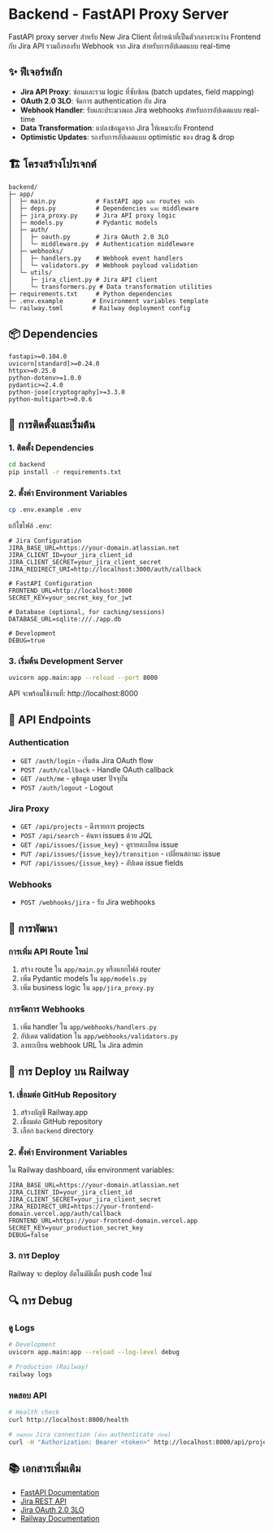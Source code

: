 # Backend - FastAPI Proxy Server

FastAPI proxy server สำหรับ New Jira Client ที่ทำหน้าที่เป็นตัวกลางระหว่าง Frontend กับ Jira API 
รวมถึงรองรับ Webhook จาก Jira สำหรับการอัปเดตแบบ real-time

## ✨ ฟีเจอร์หลัก

- **Jira API Proxy**: ซ่อนและรวม logic ที่ซับซ้อน (batch updates, field mapping)
- **OAuth 2.0 3LO**: จัดการ authentication กับ Jira
- **Webhook Handler**: รับและประมวลผล Jira webhooks สำหรับการอัปเดตแบบ real-time
- **Data Transformation**: แปลงข้อมูลจาก Jira ให้เหมาะกับ Frontend
- **Optimistic Updates**: รองรับการอัปเดตแบบ optimistic ของ drag & drop

## 🏗️ โครงสร้างโปรเจกต์

```
backend/
├─ app/
│  ├─ main.py           # FastAPI app และ routes หลัก
│  ├─ deps.py           # Dependencies และ middleware
│  ├─ jira_proxy.py     # Jira API proxy logic
│  ├─ models.py         # Pydantic models
│  ├─ auth/
│  │  ├─ oauth.py       # Jira OAuth 2.0 3LO
│  │  └─ middleware.py  # Authentication middleware
│  ├─ webhooks/
│  │  ├─ handlers.py    # Webhook event handlers
│  │  └─ validators.py  # Webhook payload validation
│  └─ utils/
│     ├─ jira_client.py # Jira API client
│     └─ transformers.py # Data transformation utilities
├─ requirements.txt     # Python dependencies
├─ .env.example        # Environment variables template
└─ railway.toml        # Railway deployment config
```

## 📦 Dependencies

```
fastapi>=0.104.0
uvicorn[standard]>=0.24.0
httpx>=0.25.0
python-dotenv>=1.0.0
pydantic>=2.4.0
python-jose[cryptography]>=3.3.0
python-multipart>=0.0.6
```

## 🚀 การติดตั้งและเริ่มต้น

### 1. ติดตั้ง Dependencies

```bash
cd backend
pip install -r requirements.txt
```

### 2. ตั้งค่า Environment Variables

```bash
cp .env.example .env
```

แก้ไขไฟล์ `.env`:

```env
# Jira Configuration
JIRA_BASE_URL=https://your-domain.atlassian.net
JIRA_CLIENT_ID=your_jira_client_id
JIRA_CLIENT_SECRET=your_jira_client_secret
JIRA_REDIRECT_URI=http://localhost:3000/auth/callback

# FastAPI Configuration
FRONTEND_URL=http://localhost:3000
SECRET_KEY=your_secret_key_for_jwt

# Database (optional, for caching/sessions)
DATABASE_URL=sqlite:///./app.db

# Development
DEBUG=true
```

### 3. เริ่มต้น Development Server

```bash
uvicorn app.main:app --reload --port 8000
```

API จะพร้อมใช้งานที่: http://localhost:8000

## 🔗 API Endpoints

### Authentication
- `GET /auth/login` - เริ่มต้น Jira OAuth flow
- `POST /auth/callback` - Handle OAuth callback
- `GET /auth/me` - ดูข้อมูล user ปัจจุบัน
- `POST /auth/logout` - Logout

### Jira Proxy
- `GET /api/projects` - ดึงรายการ projects
- `POST /api/search` - ค้นหา issues ด้วย JQL
- `GET /api/issues/{issue_key}` - ดูรายละเอียด issue
- `PUT /api/issues/{issue_key}/transition` - เปลี่ยนสถานะ issue
- `PUT /api/issues/{issue_key}` - อัปเดต issue fields

### Webhooks
- `POST /webhooks/jira` - รับ Jira webhooks

## 🔧 การพัฒนา

### การเพิ่ม API Route ใหม่

1. สร้าง route ใน `app/main.py` หรือแยกไฟล์ router
2. เพิ่ม Pydantic models ใน `app/models.py`
3. เพิ่ม business logic ใน `app/jira_proxy.py`

### การจัดการ Webhooks

1. เพิ่ม handler ใน `app/webhooks/handlers.py`
2. อัปเดต validation ใน `app/webhooks/validators.py`
3. ลงทะเบียน webhook URL ใน Jira admin

## 🚢 การ Deploy บน Railway

### 1. เชื่อมต่อ GitHub Repository

1. สร้างบัญชี Railway.app
2. เชื่อมต่อ GitHub repository
3. เลือก `backend` directory

### 2. ตั้งค่า Environment Variables

ใน Railway dashboard, เพิ่ม environment variables:

```
JIRA_BASE_URL=https://your-domain.atlassian.net
JIRA_CLIENT_ID=your_jira_client_id
JIRA_CLIENT_SECRET=your_jira_client_secret
JIRA_REDIRECT_URI=https://your-frontend-domain.vercel.app/auth/callback
FRONTEND_URL=https://your-frontend-domain.vercel.app
SECRET_KEY=your_production_secret_key
DEBUG=false
```

### 3. การ Deploy

Railway จะ deploy อัตโนมัติเมื่อ push code ใหม่

## 🔍 การ Debug

### ดู Logs
```bash
# Development
uvicorn app.main:app --reload --log-level debug

# Production (Railway)
railway logs
```

### ทดสอบ API
```bash
# Health check
curl http://localhost:8000/health

# ทดสอบ Jira connection (ต้อง authenticate ก่อน)
curl -H "Authorization: Bearer <token>" http://localhost:8000/api/projects
```

## 📚 เอกสารเพิ่มเติม

- [FastAPI Documentation](https://fastapi.tiangolo.com/)
- [Jira REST API](https://developer.atlassian.com/cloud/jira/platform/rest/v3/)
- [Jira OAuth 2.0 3LO](https://developer.atlassian.com/cloud/jira/platform/oauth-2-3lo-apps/)
- [Railway Documentation](https://docs.railway.app/)